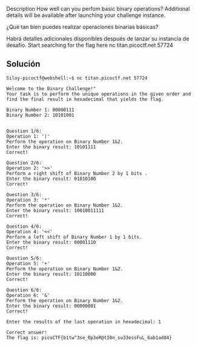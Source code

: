 Description
How well can you perfom basic binary operations?
Additional details will be available after launching your challenge instance.
  
¿Qué tan bien puedes realizar operaciones binarias básicas?

Habrá detalles adicionales disponibles después de lanzar su instancia de desafío.
Start searching for the flag here nc titan.picoctf.net 57724
## Solución
```
Siloy-picoctf@webshell:~$ nc titan.picoctf.net 57724

Welcome to the Binary Challenge!"
Your task is to perform the unique operations in the given order and find the final result in hexadecimal that yields the flag.

Binary Number 1: 00000111
Binary Number 2: 10101001


Question 1/6:
Operation 1: '|'
Perform the operation on Binary Number 1&2.
Enter the binary result: 10101111
Correct!

Question 2/6:
Operation 2: '>>'
Perform a right shift of Binary Number 2 by 1 bits .
Enter the binary result: 01010100
Correct!

Question 3/6:
Operation 3: '*'
Perform the operation on Binary Number 1&2.
Enter the binary result: 10010011111
Correct!

Question 4/6:
Operation 4: '<<'
Perform a left shift of Binary Number 1 by 1 bits.
Enter the binary result: 00001110
Correct!

Question 5/6:
Operation 5: '+'
Perform the operation on Binary Number 1&2.
Enter the binary result: 10110000
Correct!

Question 6/6:
Operation 6: '&'
Perform the operation on Binary Number 1&2.
Enter the binary result: 00000001
Correct!

Enter the results of the last operation in hexadecimal: 1

Correct answer!
The flag is: picoCTF{b1tw^3se_0p3eR@tI0n_su33essFuL_6ab1ad84}

```
